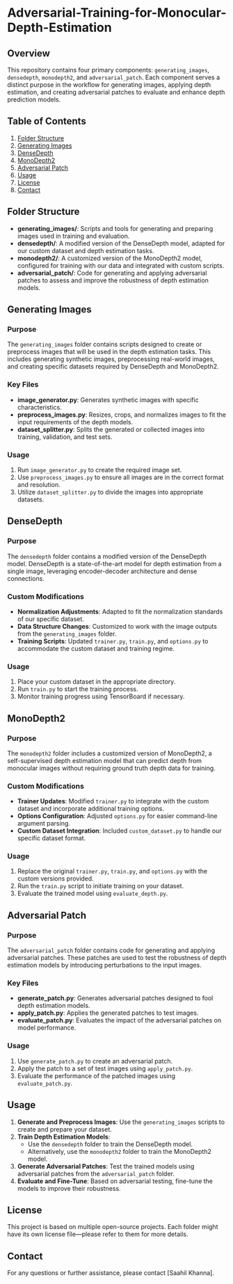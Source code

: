 # Adversarial-Training-for-Monocular-Depth-Estimation

## Overview

This repository contains four primary components: `generating_images`, `densedepth`, `monodepth2`, and `adversarial_patch`. Each component serves a distinct purpose in the workflow for generating images, applying depth estimation, and creating adversarial patches to evaluate and enhance depth prediction models.

## Table of Contents

1. [Folder Structure](#folder-structure)
2. [Generating Images](#generating-images)
3. [DenseDepth](#densedepth)
4. [MonoDepth2](#monodepth2)
5. [Adversarial Patch](#adversarial-patch)
6. [Usage](#usage)
7. [License](#license)
8. [Contact](#contact)

## Folder Structure

- **generating_images/**: Scripts and tools for generating and preparing images used in training and evaluation.
- **densedepth/**: A modified version of the DenseDepth model, adapted for our custom dataset and depth estimation tasks.
- **monodepth2/**: A customized version of the MonoDepth2 model, configured for training with our data and integrated with custom scripts.
- **adversarial_patch/**: Code for generating and applying adversarial patches to assess and improve the robustness of depth estimation models.

## Generating Images

### Purpose

The `generating_images` folder contains scripts designed to create or preprocess images that will be used in the depth estimation tasks. This includes generating synthetic images, preprocessing real-world images, and creating specific datasets required by DenseDepth and MonoDepth2.

### Key Files

- **image_generator.py**: Generates synthetic images with specific characteristics.
- **preprocess_images.py**: Resizes, crops, and normalizes images to fit the input requirements of the depth models.
- **dataset_splitter.py**: Splits the generated or collected images into training, validation, and test sets.

### Usage

1. Run `image_generator.py` to create the required image set.
2. Use `preprocess_images.py` to ensure all images are in the correct format and resolution.
3. Utilize `dataset_splitter.py` to divide the images into appropriate datasets.

## DenseDepth

### Purpose

The `densedepth` folder contains a modified version of the DenseDepth model. DenseDepth is a state-of-the-art model for depth estimation from a single image, leveraging encoder-decoder architecture and dense connections.

### Custom Modifications

- **Normalization Adjustments**: Adapted to fit the normalization standards of our specific dataset.
- **Data Structure Changes**: Customized to work with the image outputs from the `generating_images` folder.
- **Training Scripts**: Updated `trainer.py`, `train.py`, and `options.py` to accommodate the custom dataset and training regime.

### Usage

1. Place your custom dataset in the appropriate directory.
2. Run `train.py` to start the training process.
3. Monitor training progress using TensorBoard if necessary.

## MonoDepth2

### Purpose

The `monodepth2` folder includes a customized version of MonoDepth2, a self-supervised depth estimation model that can predict depth from monocular images without requiring ground truth depth data for training.

### Custom Modifications

- **Trainer Updates**: Modified `trainer.py` to integrate with the custom dataset and incorporate additional training options.
- **Options Configuration**: Adjusted `options.py` for easier command-line argument parsing.
- **Custom Dataset Integration**: Included `custom_dataset.py` to handle our specific dataset format.

### Usage

1. Replace the original `trainer.py`, `train.py`, and `options.py` with the custom versions provided.
2. Run the `train.py` script to initiate training on your dataset.
3. Evaluate the trained model using `evaluate_depth.py`.

## Adversarial Patch

### Purpose

The `adversarial_patch` folder contains code for generating and applying adversarial patches. These patches are used to test the robustness of depth estimation models by introducing perturbations to the input images.

### Key Files

- **generate_patch.py**: Generates adversarial patches designed to fool depth estimation models.
- **apply_patch.py**: Applies the generated patches to test images.
- **evaluate_patch.py**: Evaluates the impact of the adversarial patches on model performance.

### Usage

1. Use `generate_patch.py` to create an adversarial patch.
2. Apply the patch to a set of test images using `apply_patch.py`.
3. Evaluate the performance of the patched images using `evaluate_patch.py`.

## Usage

1. **Generate and Preprocess Images**: Use the `generating_images` scripts to create and prepare your dataset.
2. **Train Depth Estimation Models**:
   - Use the `densedepth` folder to train the DenseDepth model.
   - Alternatively, use the `monodepth2` folder to train the MonoDepth2 model.
3. **Generate Adversarial Patches**: Test the trained models using adversarial patches from the `adversarial_patch` folder.
4. **Evaluate and Fine-Tune**: Based on adversarial testing, fine-tune the models to improve their robustness.

## License

This project is based on multiple open-source projects. Each folder might have its own license file—please refer to them for more details.

## Contact

For any questions or further assistance, please contact [Saahil Khanna].
